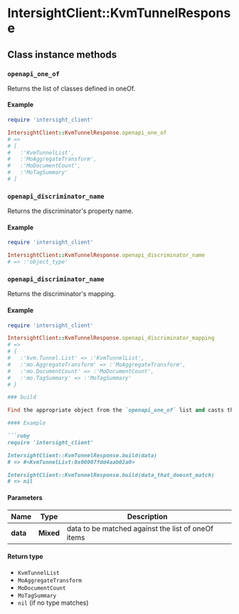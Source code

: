 # IntersightClient::KvmTunnelResponse

## Class instance methods

### `openapi_one_of`

Returns the list of classes defined in oneOf.

#### Example

```ruby
require 'intersight_client'

IntersightClient::KvmTunnelResponse.openapi_one_of
# =>
# [
#   :'KvmTunnelList',
#   :'MoAggregateTransform',
#   :'MoDocumentCount',
#   :'MoTagSummary'
# ]
```

### `openapi_discriminator_name`

Returns the discriminator's property name.

#### Example

```ruby
require 'intersight_client'

IntersightClient::KvmTunnelResponse.openapi_discriminator_name
# => :'object_type'
```

### `openapi_discriminator_name`

Returns the discriminator's mapping.

#### Example

```ruby
require 'intersight_client'

IntersightClient::KvmTunnelResponse.openapi_discriminator_mapping
# =>
# {
#   :'kvm.Tunnel.List' => :'KvmTunnelList',
#   :'mo.AggregateTransform' => :'MoAggregateTransform',
#   :'mo.DocumentCount' => :'MoDocumentCount',
#   :'mo.TagSummary' => :'MoTagSummary'
# }

### build

Find the appropriate object from the `openapi_one_of` list and casts the data into it.

#### Example

```ruby
require 'intersight_client'

IntersightClient::KvmTunnelResponse.build(data)
# => #<KvmTunnelList:0x00007fdd4aab02a0>

IntersightClient::KvmTunnelResponse.build(data_that_doesnt_match)
# => nil
```

#### Parameters

| Name | Type | Description |
| ---- | ---- | ----------- |
| **data** | **Mixed** | data to be matched against the list of oneOf items |

#### Return type

- `KvmTunnelList`
- `MoAggregateTransform`
- `MoDocumentCount`
- `MoTagSummary`
- `nil` (if no type matches)

